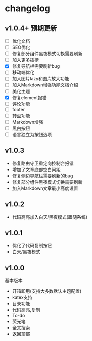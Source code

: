 # changelog
## v1.0.4+ 预期更新
- [ ] 优化文档
- [ ] SEO优化
- [ ] 修复部分组件黑夜模式切换需要刷新
- [ ] 加入更多插槽
- [x] 修复导航栏需要刷新bug
- [ ] 移动端优化
- [ ] 加入图片lazy和图片放大功能
- [ ] 加入Markdown增强功能文档介绍 
- [ ] 美化主题
- [x] 修复element报错
- [ ] 评论功能
- [ ] footer
- [ ] 转盘功能
- [ ] Markdown增强
- [ ] 黑白按钮
- [ ] 语言独立为按钮选项
  
## v1.0.3
- 修复路由守卫重定向控制台报错
- 增加了文章底部空白间距
- 修复侧边导航栏需要刷新的bug
- 修复部分组件黑夜模式切换需要刷新
- 加入Markdown文章最小高度设置

## v1.0.2
- 代码高亮加入白天/黑夜模式(跟随系统)

## v1.0.1
- 优化了代码复制按钮
- 白天/黑夜模式

## v1.0.0
基本版本
- 开箱即用(支持大多数默认主题配置)
- katex支持
- 目录功能
- 代码高亮,复制
- To-do
- 荧光笔
- 全文搜索
- 返回顶部